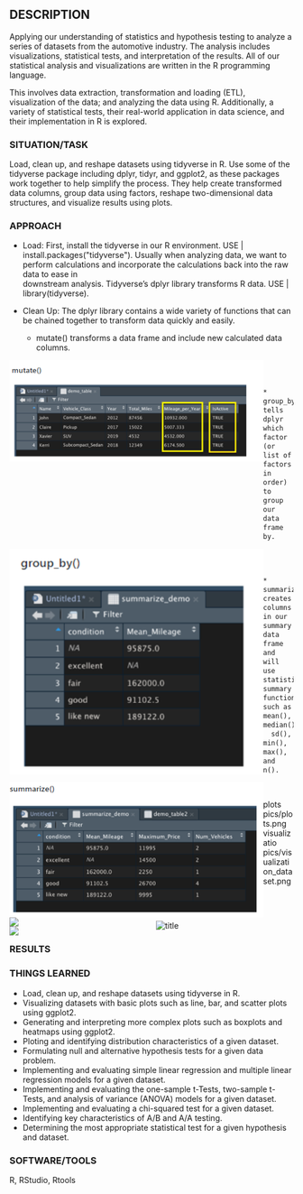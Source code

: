 ## DESCRIPTION
Applying our understanding of statistics and hypothesis testing to analyze a series of datasets from the automotive industry. 
The analysis includes visualizations, statistical tests, and interpretation of the results. All of our statistical analysis and visualizations are written in the R programming language.

This involves data extraction, transformation and loading (ETL), visualization of the data; and analyzing the data using R. 
Additionally, a variety of statistical tests, their real-world application in data science, and their implementation in R is explored.

### SITUATION/TASK
Load, clean up, and reshape datasets using tidyverse in R. Use some of the tidyverse package including dplyr, tidyr, and ggplot2, as these packages work together to help simplify the process. They help create transformed data columns, group data using factors, reshape two-dimensional data structures, and visualize results using plots.

### APPROACH
  * Load: 
  First, install the tidyverse in our R environment.  USE | install.packages("tidyverse").
  Usually when analyzing data, we want to perform calculations and incorporate the calculations back into the raw data to ease in     
  downstream analysis. Tidyverse’s dplyr library transforms R data. USE | library(tidyverse).
  
  * Clean Up:
  The dplyr library contains a wide variety of functions that can be chained together to transform data quickly and easily.
    * mutate() transforms a data frame and include new calculated data columns.
    
 <img align="left" width="450" src="pics/RAnalysis_cleanUp_mutate.PNG"><br/><br/>
    
    * group_by() tells dplyr which factor (or list of factors in order) to group our data frame by.
    
 <img align="left" width="450" src="pics/RAnalysis_cleanUp_groupby.png"><br/><br/>
    
    * summarize() creates columns in our summary data frame and will use statistics summary functions such as mean(), median(),
      sd(), min(), max(), and n().
      
 <img align="left" width="450" src="pics/RAnalysis_cleanUp_summarize.PNG"><br/>





plots 
pics/plots.png
visualizatio
pics/visualization_dataset.png

   
<img align="left" width="260" src="/pics/satellite.png"><br/>
<img align="left" width="260" src="/pics/dark.png"><br/>
     
  

![title](link)


### RESULTS

### THINGS LEARNED
* Load, clean up, and reshape datasets using tidyverse in R.
* Visualizing datasets with basic plots such as line, bar, and scatter plots using ggplot2.
* Generating and interpreting more complex plots such as boxplots and heatmaps using ggplot2.
* Ploting and identifying distribution characteristics of a given dataset.
* Formulating null and alternative hypothesis tests for a given data problem.
* Implementing and evaluating simple linear regression and multiple linear regression models for a given dataset.
* Implementing and evaluating the one-sample t-Tests, two-sample t-Tests, and analysis of variance (ANOVA) models for a given dataset.
* Implementing and evaluating a chi-squared test for a given dataset.
* Identifying key characteristics of A/B and A/A testing.
* Determining the most appropriate statistical test for a given hypothesis and dataset.

### SOFTWARE/TOOLS
 R, RStudio, Rtools
